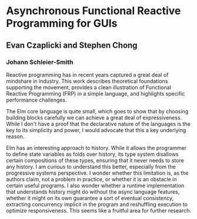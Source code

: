 # Asynchronous Functional Reactive Programming for GUIs
## Evan Czaplicki and Stephen Chong

### Johann Schleier-Smith

Reactive programming has in recent years captured a great deal of mindshare in industry. This work describes theoretical foundations supporting the movement, provides a clean illustration of Functional Reactive Programming (FRP) in a simple language, and highlights specific performance challenges.

The Elm core language is quite small, which goes to show that by choosing building blocks carefully we can achieve a great deal of expressiveness. While I don't have a proof that the declarative nature of the languages is the key to its simplicity and power, I would advocate that this a key underlying reason.

Elm has an interesting approach to history. While it allows the programmer to define state variables as folds over history, its type system disallows certain compositions of these types, ensuring that it never needs to store any history. I am curious to understand this better, especially from the progressive systems perspective. I wonder whether this limitation is, as the authors claim, not a problem in practice, or whether it is an obstacle in certain useful programs. I also wonder whether a runtime implementation that understands history might do without the async language features, whether it might on its own guarantee a sort of eventual consistency, extracting concurrency implicit in the program and reshuffling execution to optimize responsiveness. This seems like a fruitful area for further research.